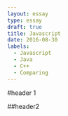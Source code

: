 ```yaml
---
layout: essay
type: essay
draft: true
title: Javascript
date: 2016-08-30
labels:
  - Javascript
  - Java
  - C++
  - Comparing
---
```


#header 1

##header2

